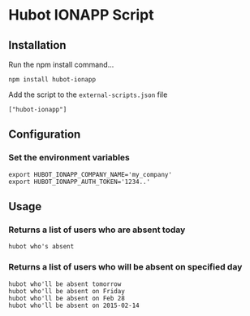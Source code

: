 # Hubot IONAPP Script

## Installation

Run the npm install command...

    npm install hubot-ionapp


Add the script to the `external-scripts.json` file

    ["hubot-ionapp"]

## Configuration

### Set the environment variables
    export HUBOT_IONAPP_COMPANY_NAME='my_company'
    export HUBOT_IONAPP_AUTH_TOKEN='1234..'

## Usage

### Returns a list of users who are absent today
    hubot who's absent

### Returns a list of users who will be absent on specified day
    hubot who'll be absent tomorrow
    hubot who'll be absent on Friday
    hubot who'll be absent on Feb 28
    hubot who'll be absent on 2015-02-14
